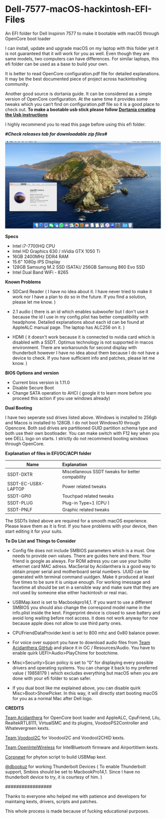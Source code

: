 # Dell-7577-macOS-hackintosh-EFI-Files

An EFI folder for Dell Inspiron 7577 to make it bootable with macOS through OpenCore boot loader

I can install, update and upgrade macOS on my laptop with this folder yet it is not guaranteed that it will work for you as well. Even though they are same models, two computers can have differences. For similar laptops, this efi folder can be used as a base to build your own.

It is better to read OpenCore configuration.pdf file for detailed explanations. It may be the best documented piece of project across hackintoshing community. 

Another good source is dortania guide. It can be considered as a simple version of OpenCore configuration. At the same time it provides some tweaks which you can’t find on configuration.pdf file so it is a good place to check out. <b> To make a bootable usb stick please follow [Dortania creating the Usb instructions](https://dortania.github.io/OpenCore-Install-Guide/installer-guide/) </b>


I highly recommend you to read this page before using this efi folder.

<b>#*Check releases tab for downloadable zip files*#</b> 

![](ss200907.png)


<b>Specs</b>

* Intel i7-7700HQ CPU
* Intel HD Graphics 630 / nVidia GTX 1050 Ti
* 16GB 2400MHz DDR4 RAM
* 15.6” 1080p IPS Display
* 128GB Samsung M.2 SSD (SATA)/ 256GB Samsung 860 Evo SSD 
* Intel Dual Band WiFi - 8265

<b>Known Problems</b>

* SDCard Reader ( I have no idea about it. I have never tried to make it work nor I have a plan to do so in the future. If you find a solution, please let me know. )

* 2.1 audio ( there is an id which enables subwoofer but I don't use it because the id I use in my config.plist has better compatibility with headphone. Detailed explanations about each id can be found at AppleALC manual page. The laptop has ALC256 on it. )

* HDMI ( it doesn't work because it is connected to nvidia card which is disabled with a SSDT. Optimus technology is not supported in macos environment. There are workarounds for second display with thunderbolt however I have no idea about them because I do not have a device to check. If you have sufficient info and patches, please let me know. ) 

<b>BIOS Options and version</b>
* Current bios version is 1.11.0
* Disable Secure Boot
* Change SATA operation to AHCI ( google it to learn more before you proceed this action if you use windows already)

<b> Dual Booting </b>

I have two seperate ssd drives listed above. Windows is installed to 256gb and Macos is installed to 128GB. I do not boot Windows10 through Opencore. Both ssd drives are partitioned GUID partition schema type and both use their own bootloader. You can make switch with F12 key when you see DELL logo on starts. I strictly do not recommend booting windows through OpenCore. 


<b>Explanation of files in EFI/OC/ACPI folder</b>


Name | Explanation
---------|:---------
SSDT-DXTR | Miscellaneous SSDT tweaks for better compability
SSDT-EC-USBX-LAPTOP | Power related tweaks	
SSDT-GPI0 | Touchpad related tweaks
SSDT-PLUG | Plug-in Type=1 (CPU )
SSDT-PNLF | Graphic related tweaks

The SSDTs listed above are required for a smooth macOS experience. Please leave them as it is first. If you have problems with your device, then start editing it for your suits.


<b> To Do List and Things to Consider </b>

* Config file does not include SMBIOS parameters which is a must. One needs to provide own values. There are guides here and there. Your friend is google as always. For ROM adress you can use your builtin ethernet card MAC adress. MacSerial by Acidanthera is a good way to obtain proper serial and motherboard serial numbers. UUID can be generated with terminal command uuidgen. Make it produced at least five times to be sure it is unique enough. For working imessage and facetime all should be set in a sensible way and make sure that they are not used by someone else either hackintosh or real mac.

* USBMap.kext is set to Macbookpro14,1. If you want to use a different SMBIOS you should also change the correspond model name in the info.plist inside the kext. Fingerprint device is closed to save battery and avoid long waiting before root access. it does not work anyway for now because apple does not allow to use third party ones.

* CPUFriendDataProvider.kext is set to 800 mhz and 0x80 balance power.
 
* For voice over support you have to download audio files from [Team Acidanthera GitHub](https://github.com/acidanthera/OcBinaryData/tree/master/Resources) and place it in OC / Resources/Audio. You have to enable quirk UEFI>Audio>PlayChime for bootchime. 

* Misc>Security>Scan policy is set to “0” for displaying every possible drivers and operating systems. You can change it back to my preferred value ( 19858179 )  which excludes everything but macOS when you are done with your efi folder to scan safer.

* If you dual boot like me explained above, you can disable quirk Misc>Boot>ShowPicker. In this way, it will directly start booting macOS for you as a normal Mac after Dell logo.

<b> CREDITS </b>

[Team Acidanthera](https://github.com/acidanthera) for OpenCore boot loader and AppleALC, CpuFriend, Lilu, RealtekRTL8111, VirtualSMC and its plugins, VoodooPS2Controller and Whatevergreen kexts. 

[Team VoodooI2C](https://github.com/VoodooI2C/VoodooI2C) for VoodooI2C and VoodooI2CHID kexts.

[Team OpenIntelWireless](https://github.com/OpenIntelWireless) for IntelBluetooth firmware and Airportitlwm kexts.

[Corpnewt](https://github.com/corpnewt) for phyton script to build USBMap kext.

[@dbookuz](https://github.com/dbookuz) for working Thunderbolt Devices ( To enable Thunderbolt support, Smbios should be set to MacbookPro14,1. Since I have no thunderbolt device to try, it is courtesy of him. )

#################

Thanks to everyone who helped me with patience and developers for maintaing kexts, drivers, scripts and patches.

This whole process is made because of fucking educational purposes. 

 

